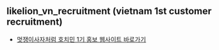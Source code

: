 ## likelion_vn_recruitment (vietnam 1st customer recruitment) 

* [멋쟁이사자처럼 호치민 1기 홍보 웹사이트 바로가기](https://aimclee.github.io/likelion_vn_recruitment-past-/)
